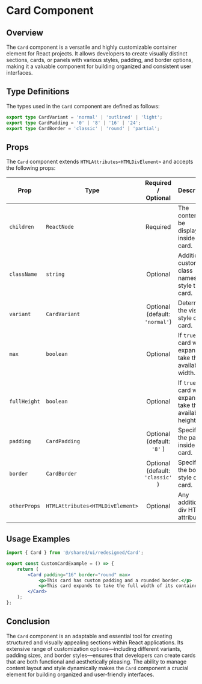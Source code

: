 # Card Component 
## Overview
The `Card` component is a versatile and highly customizable container element for React projects. It allows developers to create visually distinct sections, cards, or panels with various styles, padding, and border options, making it a valuable component for building organized and consistent user interfaces.

## Type Definitions
The types used in the `Card` component are defined as follows:

```typescript
export type CardVariant = 'normal' | 'outlined' | 'light';
export type CardPadding = '0' | '8' | '16' | '24';
export type CardBorder = 'classic' | 'round' | 'partial';
```
## Props
The `Card` component extends `HTMLAttributes<HTMLDivElement>` and accepts the following props:

| Prop         | Type                                        |       Required / Optional        | Description                                                        |
|--------------|---------------------------------------------|:--------------------------------:|--------------------------------------------------------------------|
| `children`   | `ReactNode`                                 |             Required             | The content to be displayed inside the card.                       |
| `className`  | `string`                                    |             Optional             | Additional custom class names to style the card.                   |
| `variant`    | `CardVariant` |  Optional <br/>(default: `'normal'`)  | Determines the visual style of the card.                           |
| `max`        | `boolean`                                   |             Optional             | If `true`, the card will expand to take the full available width.  |
| `fullHeight` | `boolean`                                   |             Optional             | If `true`, the card will expand to take the full available height. |
| `padding`    | `CardPadding`                                   |    Optional <br/>(default: `'8'` )    | Specifies the padding inside the card.                             |
| `border`     | `CardBorder`                                   | Optional <br/>(default: `'classic'` ) | Specifies the border style of the card.                            |
| `otherProps` | `HTMLAttributes<HTMLDivElement>`   |             Optional             | Any additional div HTML attributes.                                |

## Usage Examples 
```jsx
import { Card } from '@/shared/ui/redesigned/Card';

export const CustomCardExample = () => {
    return (
        <Card padding="16" border="round" max>
            <p>This card has custom padding and a rounded border.</p>
            <p>This card expands to take the full width of its container.</p>
        </Card>
    );
};
```
## Conclusion 
The `Card` component is an adaptable and essential tool for creating structured and visually appealing sections within React applications. Its extensive range of customization options—including different variants, padding sizes, and border styles—ensures that developers can create cards that are both functional and aesthetically pleasing. The ability to manage content layout and style dynamically makes the `Card` component a crucial element for building organized and user-friendly interfaces.
